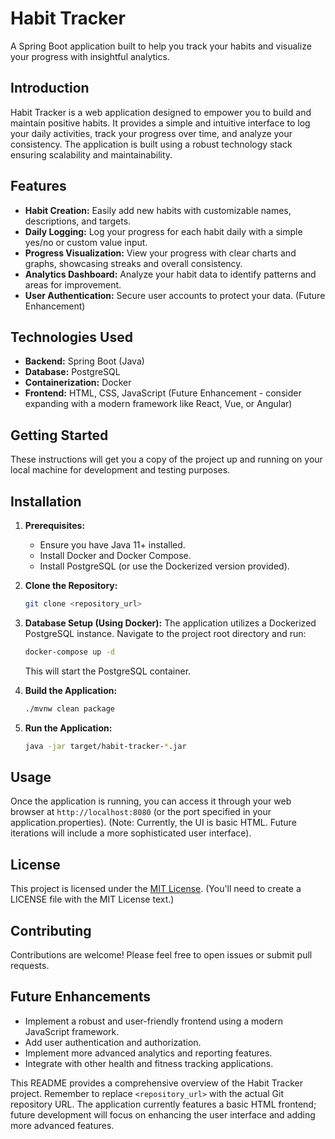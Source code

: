 # Habit Tracker

A Spring Boot application built to help you track your habits and visualize your progress with insightful analytics.

## Introduction

Habit Tracker is a web application designed to empower you to build and maintain positive habits.  It provides a simple and intuitive interface to log your daily activities, track your progress over time, and analyze your consistency.  The application is built using a robust technology stack ensuring scalability and maintainability.

## Features

* **Habit Creation:** Easily add new habits with customizable names, descriptions, and targets.
* **Daily Logging:**  Log your progress for each habit daily with a simple yes/no or custom value input.
* **Progress Visualization:**  View your progress with clear charts and graphs, showcasing streaks and overall consistency.
* **Analytics Dashboard:**  Analyze your habit data to identify patterns and areas for improvement.
* **User Authentication:** Secure user accounts to protect your data. (Future Enhancement)


## Technologies Used

* **Backend:** Spring Boot (Java)
* **Database:** PostgreSQL
* **Containerization:** Docker
* **Frontend:** HTML, CSS, JavaScript (Future Enhancement -  consider expanding with a modern framework like React, Vue, or Angular)


## Getting Started

These instructions will get you a copy of the project up and running on your local machine for development and testing purposes.

## Installation

1. **Prerequisites:**
    * Ensure you have Java 11+ installed.
    * Install Docker and Docker Compose.
    * Install PostgreSQL (or use the Dockerized version provided).

2. **Clone the Repository:**

   ```bash
   git clone <repository_url>
   ```

3. **Database Setup (Using Docker):**  The application utilizes a Dockerized PostgreSQL instance.  Navigate to the project root directory and run:

   ```bash
   docker-compose up -d
   ```
   This will start the PostgreSQL container.

4. **Build the Application:**

   ```bash
   ./mvnw clean package
   ```

5. **Run the Application:**

   ```bash
   java -jar target/habit-tracker-*.jar
   ```

## Usage

Once the application is running, you can access it through your web browser at `http://localhost:8080` (or the port specified in your application.properties).  (Note:  Currently, the UI is basic HTML. Future iterations will include a more sophisticated user interface).

## License

This project is licensed under the [MIT License](LICENSE).  (You'll need to create a LICENSE file with the MIT License text.)


## Contributing

Contributions are welcome! Please feel free to open issues or submit pull requests.


## Future Enhancements

* Implement a robust and user-friendly frontend using a modern JavaScript framework.
* Add user authentication and authorization.
* Implement more advanced analytics and reporting features.
* Integrate with other health and fitness tracking applications.


This README provides a comprehensive overview of the Habit Tracker project. Remember to replace `<repository_url>` with the actual Git repository URL.  The application currently features a basic HTML frontend; future development will focus on enhancing the user interface and adding more advanced features.